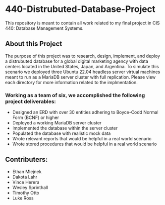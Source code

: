 # 440-Distrubuted-Database-Project
This repository is meant to contain all work related to my final project in CIS 440: Database Management Systems. 

## About this Project
The purpose of this project was to research, design, implement,  and deploy a distrubuted database for a global digital marketing agency with data centers located in the United States, Japan, and Argentina. To simulate this scenario we deployed three Ubuntu 22.04 headless server virtual machines meant to run as a MariaDB server cluster with full replication.  Please view each directory for more information related to the implmentation. 

### Working as a team of six, we accomplished the following project deliverables:
* Designed an ERD with over 30 entities adhering to Boyce-Codd Normal Form (BCNF) or higher 
* Deployed a working MariaDB server cluster
* Implemented the database within the server cluster
* Populated the database with realistic mock data
* Wrote relevant reports that would be helpful in a real world scenario 
* Wrote stored procedures that would be helpful in a real world scenario 

## Contributers: 
* Ethan Mlejnek
* Dakota Lahr
* Vince Herera 
* Wesley Sprinthall
* Timothy Otto
* Luke Ross
